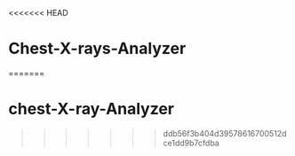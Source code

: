 <<<<<<< HEAD
# Chest-X-rays-Analyzer
=======
# chest-X-ray-Analyzer
>>>>>>> ddb56f3b404d39578616700512dce1dd9b7cfdba
